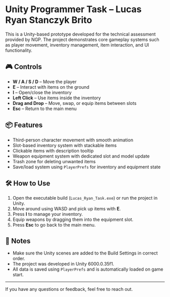 # Unity Programmer Task – Lucas Ryan Stanczyk Brito

This is a Unity-based prototype developed for the technical assessment provided by NGP. The project demonstrates core gameplay systems such as player movement, inventory management, item interaction, and UI functionality.

## 🎮 Controls

- **W / A / S / D** – Move the player
- **E** – Interact with items on the ground
- **I** – Open/close the inventory
- **Left Click** – Use items inside the inventory
- **Drag and Drop** – Move, swap, or equip items between slots
- **Esc** – Return to the main menu

## 📦 Features

- Third-person character movement with smooth animation
- Slot-based inventory system with stackable items
- Clickable items with description tooltip
- Weapon equipment system with dedicated slot and model update
- Trash zone for deleting unwanted items
- Save/load system using `PlayerPrefs` for inventory and equipment state

## 🛠️ How to Use

1. Open the executable build (`Lucas_Ryan_Task.exe`) or run the project in Unity.
2. Move around using WASD and pick up items with **E**.
3. Press **I** to manage your inventory.
4. Equip weapons by dragging them into the equipment slot.
5. Press **Esc** to go back to the main menu.

## 🧠 Notes

- Make sure the Unity scenes are added to the Build Settings in correct order.
- The project was developed in Unity 6000.0.35f1.
- All data is saved using `PlayerPrefs` and is automatically loaded on game start.

---

If you have any questions or feedback, feel free to reach out.
